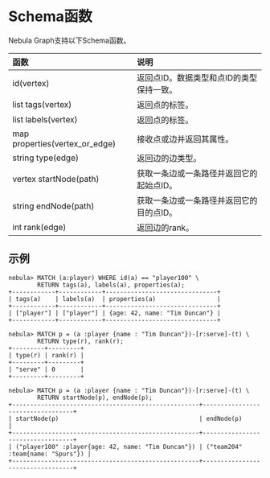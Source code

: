# Schema函数

Nebula Graph支持以下Schema函数。

|函数| 说明 |
|:----  |  :----|
| id(vertex) | 返回点ID。数据类型和点ID的类型保持一致。|
|list tags(vertex) | 返回点的标签。|
|list labels(vertex) | 返回点的标签。|
|map properties(vertex_or_edge) | 接收点或边并返回其属性。|
|string type(edge) | 返回边的边类型。|
|vertex startNode(path) | 获取一条边或一条路径并返回它的起始点ID。|
|string endNode(path) | 获取一条边或一条路径并返回它的目的点ID。|
|int rank(edge) | 返回边的rank。|

## 示例

```ngql
nebula> MATCH (a:player) WHERE id(a) == "player100" \
        RETURN tags(a), labels(a), properties(a);
+------------+------------+-------------------------------+
| tags(a)    | labels(a)  | properties(a)                 |
+------------+------------+-------------------------------+
| ["player"] | ["player"] | {age: 42, name: "Tim Duncan"} |
+------------+------------+-------------------------------+

nebula> MATCH p = (a :player {name : "Tim Duncan"})-[r:serve]-(t) \
        RETURN type(r), rank(r);
+---------+---------+
| type(r) | rank(r) |
+---------+---------+
| "serve" | 0       |
+---------+---------+

nebula> MATCH p = (a :player {name : "Tim Duncan"})-[r:serve]-(t) \
        RETURN startNode(p), endNode(p);
+----------------------------------------------------+----------------------------------+
| startNode(p)                                       | endNode(p)                       |
+----------------------------------------------------+----------------------------------+
| ("player100" :player{age: 42, name: "Tim Duncan"}) | ("team204" :team{name: "Spurs"}) |
+----------------------------------------------------+----------------------------------+
```